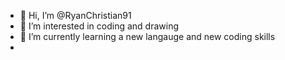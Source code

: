 - 👋 Hi, I’m @RyanChristian91
- 👀 I’m interested in coding and drawing
- 🌱 I’m currently learning a new langauge and new coding skills
-
<!---
RyanChristian91/RyanChristian91 is a ✨ special ✨ repository because its `README.md` (this file) appears on your GitHub profile.
You can click the Preview link to take a look at your changes.
--->
